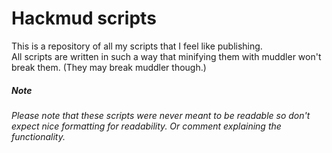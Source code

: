 # Hackmud scripts

This is a repository of all my scripts that I feel like publishing.  
All scripts are written in such a way that minifying them with muddler won't break them. (They may break muddler though.)

##### Note
###### Please note that these scripts were never meant to be readable so don't expect nice formatting for readability. Or comment explaining the functionality.
